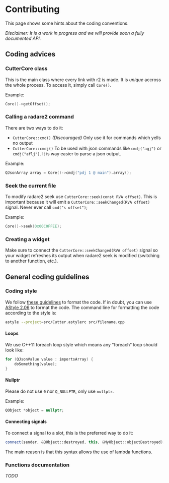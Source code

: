 # Contributing

This page shows some hints about the coding conventions.

*Disclaimer: It is a work in progress and we will provide soon a fully documented API.*

## Coding advices

### CutterCore class

This is the main class where every link with r2 is made. It is *unique* accross the whole process. To access it, simply call `Core()`.

Example:
```c++
Core()->getOffset();
```

### Calling a radare2 command

There are two ways to do it:
* `CutterCore::cmd()` *(Discouraged)* Only use it for commands which yells no output
* `CutterCore::cmdj()` To be used with json commands like `cmdj("agj")` or `cmdj("aflj")`. It is way easier to parse a json output.

Example:
```c++
QJsonArray array = Core()->cmdj("pdj 1 @ main").array();
```

### Seek the current file

To modify radare2 seek use `CutterCore::seek(const RVA offset)`. This is important because it will emit a `CutterCore::seekChanged(RVA offset)` signal.
Never ever call `cmd("s offset")`;

Example:
```c++
Core()->seek(0x00C0FFEE);
```

### Creating a widget

Make sure to connect the `CutterCore::seekChanged(RVA offset)` signal so your widget refreshes its output when radare2 seek is modified (switching to another function, etc.).

## General coding guidelines

### Coding style

We follow [these guidelines](https://wiki.qt.io/Qt_Coding_Style) to format the code.
If in doubt, you can use [AStyle 2.06](https://sourceforge.net/projects/astyle/files/astyle/astyle%202.06/) to format the code. The command line for formatting the code according to the style is:

```bash
astyle --project=src/Cutter.astylerc src/filename.cpp
```

#### Loops

We use C++11 foreach loop style which means any "foreach" loop should look like:
```c++
for (QJsonValue value : importsArray) {
    doSomething(value);
}
```

#### Nullptr

Please do not use `0` nor `Q_NULLPTR`, only use `nullptr`.

Example:
```c++
QObject *object = nullptr;
```

#### Connecting signals

To connect a signal to a slot, this is the preferred way to do it:
```c++
connect(sender, &QObject::destroyed, this, &MyObject::objectDestroyed);
```
The main reason is that this syntax allows the use of lambda functions.

### Functions documentation

*TODO*
